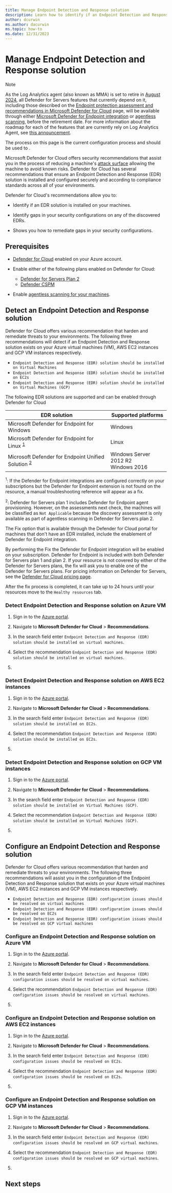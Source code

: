 ```yaml
---
title: Manage Endpoint Detection and Response solution 
description: Learn how to identify if an Endpoint Detection and Response solution is installed on your virtual machine. You can also identify if there are any gaps in your security configuration and how to remediate the findings.
author: dcurwin
ms.author: dacurwin
ms.topic: how-to
ms.date: 12/31/2023
---
```


# Manage Endpoint Detection and Response solution 

> [!NOTE]
> As the Log Analytics agent (also known as MMA) is set to retire in [August 2024](https://azure.microsoft.com/updates/were-retiring-the-log-analytics-agent-in-azure-monitor-on-31-august-2024/), all Defender for Servers features that currently depend on it, including those described on the [Endpoint protection assessment and recommendations in Microsoft Defender for Cloud](endpoint-protection-recommendations-technical.md) page, will be available through either [Microsoft Defender for Endpoint integration](integration-defender-for-endpoint.md) or [agentless scanning](concept-agentless-data-collection.md), before the retirement date. For more information about the roadmap for each of the features that are currently rely on Log Analytics Agent, see [this announcement](upcoming-changes.md#defender-for-cloud-plan-and-strategy-for-the-log-analytics-agent-deprecation).
>
> The process on this page is the current configuration process and should be used to .

Microsoft Defender for Cloud offers security recommendations that assist you in the process of reducing a machine's [attack surface](concept-attack-path.md) allowing the machine to avoid known risks. Defender for Cloud has several recommendations that ensure an Endpoint Detection and Response (EDR) solution is installed and configured securely and according to compliance standards across all of your environments. 

Defender for Cloud's recommendations allow you to: 

- Identify if an EDR solution is installed on your machines.  

- Identify gaps in your security configurations on any of the discovered EDRs.

- Shows you how to remediate gaps in your security configurations.

## Prerequisites

- [Defender for Cloud](connect-azure-subscription.md) enabled on your Azure account.

- Enable either of the following plans enabled on Defender for Cloud:
    - [Defender for Servers Plan 2](tutorial-enable-servers-plan.md)
    - [Defender CSPM](tutorial-enable-cspm-plan.md)

- Enable [agentless scanning for your machines](enable-agentless-scanning-vms.md#enabling-agentless-scanning-for-machines).

## Detect an Endpoint Detection and Response solution

Defender for Cloud offers various recommendation that harden and remediate threats to your environments. The following three recommendations will detect if an Endpoint Detection and Response solution exists on your Azure virtual machines (VM), AWS EC2 instances and GCP VM instances respectively.

- `Endpoint Detection and Response (EDR) solution should be installed on Virtual Machines`
- `Endpoint Detection and Response (EDR) solution should be installed on EC2s`
- `Endpoint Detection and Response (EDR) solution should be installed on Virtual Machines (GCP)`

The following EDR solutions are supported and can be enabled through Defender for Cloud

| EDR solution | Supported platforms | 
|--|--|
| Microsoft Defender for Endpoint for Windows | Windows |
| Microsoft Defender for Endpoint for Linux <sup>[1](#footnote1)</sup> | Linux | 
| Microsoft Defender for Endpoint Unified Solution <sup>[2](#footnote2)</sup>| Windows Server 2012 R2 <br> Windows 2016 |

<sup><a name="footnote1"></a>1</sup>: If the Defender for Endpoint integrations are configured correctly on your subscriptions but the Defender for Endpoint extension is not found on the resource, a manual troubleshooting reference will appear as a fix.

<sup><a name="footnote2"></a>2</sup>: Defender for Servers plan 1 includes Defender for Endpoint agent provisioning. However, on the assessments next check, the machines will be classified as `Not Applicable` because the discovery assessment is only available as part of agentless scanning in Defender for Servers plan 2.

The Fix option that is available through the Defender for Cloud portal for machines that don't have an EDR installed, include the enablement of Defender for Endpoint integration. 

By performing the Fix the Defender for Endpoint integration will be enabled on your subscription. Defender for Endpoint is included with both Defender for Servers plan 1 and plan 2. If your resource is not covered by either of the Defender for Servers plans, the fix will ask you to enable one of the Defender for Servers plans. For pricing information on Defender for Servers, see the [Defender for Cloud pricing page](https://azure.microsoft.com/pricing/details/defender-for-cloud/?v=17.23h).

After the fix process is completed, it can take up to 24 hours until your resources move to the `Healthy resources` tab.

### Detect Endpoint Detection and Response solution on Azure VM

1. Sign in to the [Azure portal](https://portal.azure.com/).

1. Navigate to **Microsoft Defender for Cloud** > **Recommendations**.

1. In the search field enter `Endpoint Detection and Response (EDR) solution should be installed on virtual machines`.

1. Select the recommendation `Endpoint Detection and Response (EDR) solution should be installed on virtual machines`.

1. 

### Detect Endpoint Detection and Response solution on AWS EC2 instances

1. Sign in to the [Azure portal](https://portal.azure.com/).

1. Navigate to **Microsoft Defender for Cloud** > **Recommendations**.

1. In the search field enter `Endpoint Detection and Response (EDR) solution should be installed on EC2s`.

1. Select the recommendation `Endpoint Detection and Response (EDR) solution should be installed on EC2s`.

1. 

### Detect Endpoint Detection and Response solution on GCP VM instances

1. Sign in to the [Azure portal](https://portal.azure.com/).

1. Navigate to **Microsoft Defender for Cloud** > **Recommendations**.

1. In the search field enter `Endpoint Detection and Response (EDR) solution should be installed on Virtual Machines (GCP)`.

1. Select the recommendation `Endpoint Detection and Response (EDR) solution should be installed on Virtual Machines (GCP)`.

1. 

## Configure an Endpoint Detection and Response solution

Defender for Cloud offers various recommendation that harden and remediate threats to your environments. The following three recommendations will assist you in the configuration of the Endpoint Detection and Response solution that exists on your Azure virtual machines (VM), AWS EC2 instances and GCP VM instances respectively.

- `Endpoint Detection and Response (EDR) configuration issues should be resolved on virtual machines`
- `Endpoint Detection and Response (EDR) configuration issues should be resolved on EC2s`
- `Endpoint Detection and Response (EDR) configuration issues should be resolved on GCP virtual machines`

### Configure an Endpoint Detection and Response solution on Azure VM

1. Sign in to the [Azure portal](https://portal.azure.com/).

1. Navigate to **Microsoft Defender for Cloud** > **Recommendations**.

1. In the search field enter `Endpoint Detection and Response (EDR) configuration issues should be resolved on virtual machines`.

1. Select the recommendation `Endpoint Detection and Response (EDR) configuration issues should be resolved on virtual machines`.

1. 

### Configure an Endpoint Detection and Response solution on AWS EC2 instances

1. Sign in to the [Azure portal](https://portal.azure.com/).

1. Navigate to **Microsoft Defender for Cloud** > **Recommendations**.

1. In the search field enter `Endpoint Detection and Response (EDR) configuration issues should be resolved on EC2s`.

1. Select the recommendation `Endpoint Detection and Response (EDR) configuration issues should be resolved on EC2s`.

1. 

### Configure an Endpoint Detection and Response solution on GCP VM instances

1. Sign in to the [Azure portal](https://portal.azure.com/).

1. Navigate to **Microsoft Defender for Cloud** > **Recommendations**.

1. In the search field enter `Endpoint Detection and Response (EDR) configuration issues should be resolved on GCP virtual machines`.

1. Select the recommendation `Endpoint Detection and Response (EDR) configuration issues should be resolved on GCP virtual machines`.

1. 

## Next steps
